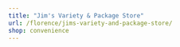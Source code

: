 ```yaml
---
title: "Jim's Variety & Package Store"
url: /florence/jims-variety-and-package-store/
shop: convenience
---
```

